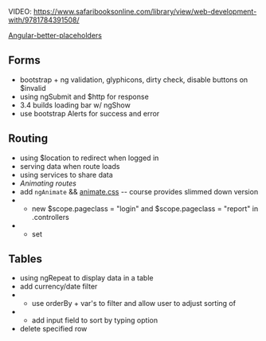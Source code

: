 VIDEO: https://www.safaribooksonline.com/library/view/web-development-with/9781784391508/

[Angular-better-placeholders](https://github.com/dmackerman/angular-better-placeholders)

## Forms
- bootstrap + ng validation, glyphicons, dirty check, disable buttons on $invalid
- using ngSubmit and $http for response
- 3.4 builds loading bar w/ ngShow
- use bootstrap Alerts for success and error

## Routing
- using $location to redirect when logged in
- serving data when route loads
- using services to share data
- *Animating routes*
- add `ngAnimate` && [animate.css](http://daneden.github.io/animate.css/)  -- course provides slimmed down version
- - new $scope.pageclass = "login" and $scope.pageclass = "report" in .controllers
- - set <div class="container pageclass"></div>

## Tables
- using ngRepeat to display data in a table 
- add currency/date filter
- - use orderBy + var's to filter and allow user to adjust sorting of <td></td>
- - add input field to sort by typing option
- delete specified row